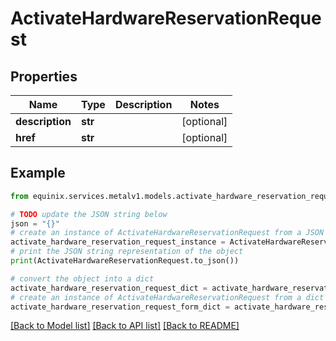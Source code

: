 # ActivateHardwareReservationRequest


## Properties

Name | Type | Description | Notes
------------ | ------------- | ------------- | -------------
**description** | **str** |  | [optional] 
**href** | **str** |  | [optional] 

## Example

```python
from equinix.services.metalv1.models.activate_hardware_reservation_request import ActivateHardwareReservationRequest

# TODO update the JSON string below
json = "{}"
# create an instance of ActivateHardwareReservationRequest from a JSON string
activate_hardware_reservation_request_instance = ActivateHardwareReservationRequest.from_json(json)
# print the JSON string representation of the object
print(ActivateHardwareReservationRequest.to_json())

# convert the object into a dict
activate_hardware_reservation_request_dict = activate_hardware_reservation_request_instance.to_dict()
# create an instance of ActivateHardwareReservationRequest from a dict
activate_hardware_reservation_request_form_dict = activate_hardware_reservation_request.from_dict(activate_hardware_reservation_request_dict)
```
[[Back to Model list]](../README.md#documentation-for-models) [[Back to API list]](../README.md#documentation-for-api-endpoints) [[Back to README]](../README.md)


